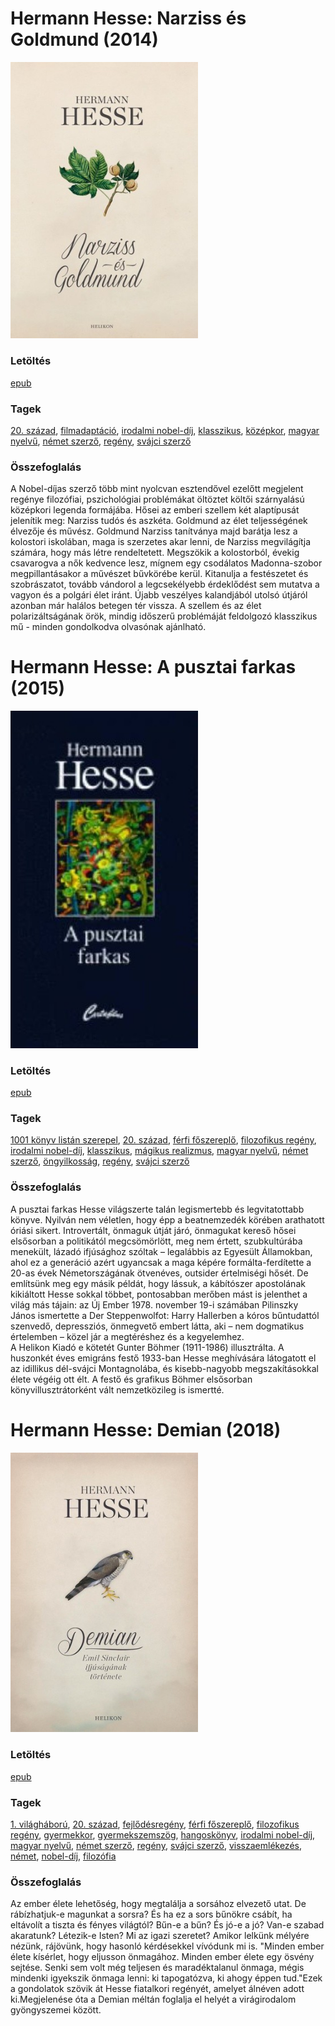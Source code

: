 # <a name="id_401">Hermann Hesse: Narziss és Goldmund (2014)</a>
<img src="https://github.com/BercziSandor/calibre_lib/raw/main/libs/main/Hermann%20Hesse/Narziss%20es%20Goldmund%20%28401%29/cover.jpg" alt="cover" width="300"/>

### Letöltés
[epub](https://github.com/BercziSandor/calibre_lib/raw/main/libs/main/Hermann%20Hesse/Narziss%20es%20Goldmund%20%28401%29/Narziss%20es%20Goldmund%20-%20Hermann%20Hesse.epub)

### Tagek
[20. század](https://github.com/berczisandor/calibre_lib/libs/main/_tags/20.%20sz%c3%a1zad.md), [filmadaptáció](https://github.com/berczisandor/calibre_lib/libs/main/_tags/filmadapt%c3%a1ci%c3%b3.md), [irodalmi nobel-díj](https://github.com/berczisandor/calibre_lib/libs/main/_tags/irodalmi%20nobel-d%c3%adj.md), [klasszikus](https://github.com/berczisandor/calibre_lib/libs/main/_tags/klasszikus.md), [középkor](https://github.com/berczisandor/calibre_lib/libs/main/_tags/k%c3%b6z%c3%a9pkor.md), [magyar nyelvű](https://github.com/berczisandor/calibre_lib/libs/main/_tags/magyar%20nyelv%c5%b1.md), [német szerző](https://github.com/berczisandor/calibre_lib/libs/main/_tags/n%c3%a9met%20szerz%c5%91.md), [regény](https://github.com/berczisandor/calibre_lib/libs/main/_tags/reg%c3%a9ny.md), [svájci szerző](https://github.com/berczisandor/calibre_lib/libs/main/_tags/sv%c3%a1jci%20szerz%c5%91.md)

### Összefoglalás
<div>
<p>A Nobel-díjas szerző több mint nyolcvan esztendővel ezelőtt megjelent regénye filozófiai, pszichológiai problémákat öltöztet költői szárnyalású középkori legenda formájába. Hősei az emberi szellem két alaptípusát jelenítik meg: Narziss tudós és aszkéta. Goldmund az élet teljességének élvezője és művész. Goldmund Narziss tanítványa majd barátja lesz a kolostori iskolában, maga is szerzetes akar lenni, de Narziss megvilágítja számára, hogy más létre rendeltetett. Megszökik a kolostorból, évekig csavarogva a nők kedvence lesz, mígnem egy csodálatos Madonna-szobor megpillantásakor a művészet bűvkörébe kerül. Kitanulja a festészetet és szobrászatot, tovább vándorol a legcsekélyebb érdeklődést sem mutatva a vagyon és a polgári élet iránt. Újabb veszélyes kalandjából utolsó útjáról azonban már halálos betegen tér vissza. A szellem és az élet polarizáltságának örök, mindig időszerű problémáját feldolgozó klasszikus mű - minden gondolkodva olvasónak ajánlható.</p></div>


# <a name="id_400">Hermann Hesse: A pusztai farkas (2015)</a>
<img src="https://github.com/BercziSandor/calibre_lib/raw/main/libs/main/Hermann%20Hesse/A%20pusztai%20farkas%20%28400%29/cover.jpg" alt="cover" width="300"/>

### Letöltés
[epub](https://github.com/BercziSandor/calibre_lib/raw/main/libs/main/Hermann%20Hesse/A%20pusztai%20farkas%20%28400%29/A%20pusztai%20farkas%20-%20Hermann%20Hesse.epub)

### Tagek
[1001 könyv listán szerepel](https://github.com/berczisandor/calibre_lib/libs/main/_tags/1001%20k%c3%b6nyv%20list%c3%a1n%20szerepel.md), [20. század](https://github.com/berczisandor/calibre_lib/libs/main/_tags/20.%20sz%c3%a1zad.md), [férfi főszereplő](https://github.com/berczisandor/calibre_lib/libs/main/_tags/f%c3%a9rfi%20f%c5%91szerepl%c5%91.md), [filozofikus regény](https://github.com/berczisandor/calibre_lib/libs/main/_tags/filozofikus%20reg%c3%a9ny.md), [irodalmi nobel-díj](https://github.com/berczisandor/calibre_lib/libs/main/_tags/irodalmi%20nobel-d%c3%adj.md), [klasszikus](https://github.com/berczisandor/calibre_lib/libs/main/_tags/klasszikus.md), [mágikus realizmus](https://github.com/berczisandor/calibre_lib/libs/main/_tags/m%c3%a1gikus%20realizmus.md), [magyar nyelvű](https://github.com/berczisandor/calibre_lib/libs/main/_tags/magyar%20nyelv%c5%b1.md), [német szerző](https://github.com/berczisandor/calibre_lib/libs/main/_tags/n%c3%a9met%20szerz%c5%91.md), [öngyilkosság](https://github.com/berczisandor/calibre_lib/libs/main/_tags/%c3%b6ngyilkoss%c3%a1g.md), [regény](https://github.com/berczisandor/calibre_lib/libs/main/_tags/reg%c3%a9ny.md), [svájci szerző](https://github.com/berczisandor/calibre_lib/libs/main/_tags/sv%c3%a1jci%20szerz%c5%91.md)

### Összefoglalás
<div>
<p>A ​pusztai farkas Hesse világszerte talán legismertebb és legvitatottabb könyve. Nyilván nem véletlen, hogy épp a beatnemzedék körében arathatott óriási sikert. Introvertált, önmaguk útját járó, önmagukat kereső hősei elsősorban a politikától megcsömörlött, meg nem értett, szubkultúrába menekült, lázadó ifjúsághoz szóltak – legalábbis az Egyesült Államokban, ahol ez a generáció azért ugyancsak a maga képére formálta-ferdítette a 20-as évek Németországának ötvenéves, outsider értelmiségi hősét. De említsünk meg egy másik példát, hogy lássuk, a kábítószer apostolának kikiáltott Hesse sokkal többet, pontosabban merőben mást is jelenthet a világ más tájain: az Új Ember 1978. november 19-i számában Pilinszky János ismertette a Der Steppenwolfot: Harry Hallerben a kóros bűntudattól szenvedő, depressziós, önmegvető embert látta, aki – nem dogmatikus értelemben – közel jár a megtéréshez és a kegyelemhez.<br>A Helikon Kiadó e kötetét Gunter Böhmer (1911-1986) illusztrálta. A huszonkét éves emigráns festő 1933-ban Hesse meghívására látogatott el az idillikus dél-svájci Montagnolába, és kisebb-nagyobb megszakításokkal élete végéig ott élt. A festő és grafikus Böhmer elsősorban könyvillusztrátorként vált nemzetközileg is ismertté.</p></div>


# <a name="id_399">Hermann Hesse: Demian (2018)</a>
<img src="https://github.com/BercziSandor/calibre_lib/raw/main/libs/main/Hermann%20Hesse/Demian%20%28399%29/cover.jpg" alt="cover" width="300"/>

### Letöltés
[epub](https://github.com/BercziSandor/calibre_lib/raw/main/libs/main/Hermann%20Hesse/Demian%20%28399%29/Demian%20-%20Hermann%20Hesse.epub)

### Tagek
[1. világháború](https://github.com/berczisandor/calibre_lib/libs/main/_tags/1.%20vil%c3%a1gh%c3%a1bor%c3%ba.md), [20. század](https://github.com/berczisandor/calibre_lib/libs/main/_tags/20.%20sz%c3%a1zad.md), [fejlődésregény](https://github.com/berczisandor/calibre_lib/libs/main/_tags/fejl%c5%91d%c3%a9sreg%c3%a9ny.md), [férfi főszereplő](https://github.com/berczisandor/calibre_lib/libs/main/_tags/f%c3%a9rfi%20f%c5%91szerepl%c5%91.md), [filozofikus regény](https://github.com/berczisandor/calibre_lib/libs/main/_tags/filozofikus%20reg%c3%a9ny.md), [gyermekkor](https://github.com/berczisandor/calibre_lib/libs/main/_tags/gyermekkor.md), [gyermekszemszög](https://github.com/berczisandor/calibre_lib/libs/main/_tags/gyermekszemsz%c3%b6g.md), [hangoskönyv](https://github.com/berczisandor/calibre_lib/libs/main/_tags/hangosk%c3%b6nyv.md), [irodalmi nobel-díj](https://github.com/berczisandor/calibre_lib/libs/main/_tags/irodalmi%20nobel-d%c3%adj.md), [magyar nyelvű](https://github.com/berczisandor/calibre_lib/libs/main/_tags/magyar%20nyelv%c5%b1.md), [német szerző](https://github.com/berczisandor/calibre_lib/libs/main/_tags/n%c3%a9met%20szerz%c5%91.md), [regény](https://github.com/berczisandor/calibre_lib/libs/main/_tags/reg%c3%a9ny.md), [svájci szerző](https://github.com/berczisandor/calibre_lib/libs/main/_tags/sv%c3%a1jci%20szerz%c5%91.md), [visszaemlékezés](https://github.com/berczisandor/calibre_lib/libs/main/_tags/visszaeml%c3%a9kez%c3%a9s.md), [német](https://github.com/berczisandor/calibre_lib/libs/main/_tags/n%c3%a9met.md), [nobel-díj](https://github.com/berczisandor/calibre_lib/libs/main/_tags/nobel-d%c3%adj.md), [filozófia](https://github.com/berczisandor/calibre_lib/libs/main/_tags/filoz%c3%b3fia.md)

### Összefoglalás
<p class="description">Az ember élete lehetőség, hogy megtalálja a sorsához elvezető utat. De rábízhatjuk-e magunkat a sorsra? És ha ez a sors bűnökre csábít, ha eltávolít a tiszta és fényes világtól? Bűn-e a bűn? És jó-e a jó? Van-e szabad akaratunk? Létezik-e Isten? Mi az igazi szeretet? Amikor lelkünk mélyére nézünk, rájövünk, hogy hasonló kérdésekkel vívódunk mi is. "Minden ember élete kísérlet, hogy eljusson önmagához. Minden ember élete egy ösvény sejtése. Senki sem volt még teljesen és maradéktalanul önmaga, mégis mindenki igyekszik önmaga lenni: ki tapogatózva, ki ahogy éppen tud."Ezek a gondolatok szövik át Hesse fiatalkori regényét, amelyet álnéven adott ki.Megjelenése óta a Demian méltán foglalja el helyét a virágirodalom gyöngyszemei között.</p>


